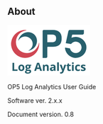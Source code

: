 About
------

![](/media/media/image1.png)

OP5 Log Analytics User Guide

Software ver. 2.x.x

Document version. 0.8
